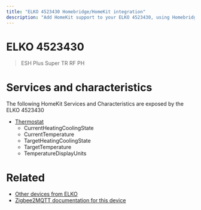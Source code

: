 ```yaml
---
title: "ELKO 4523430 Homebridge/HomeKit integration"
description: "Add HomeKit support to your ELKO 4523430, using Homebridge, Zigbee2MQTT and homebridge-z2m."
---
```

<!---
This file has been GENERATED using src/docgen/docgen.ts
DO NOT EDIT THIS FILE MANUALLY!
-->
# ELKO 4523430
> ESH Plus Super TR RF PH


# Services and characteristics
The following HomeKit Services and Characteristics are exposed by
the ELKO 4523430

* [Thermostat](../../climate.md)
  * CurrentHeatingCoolingState
  * CurrentTemperature
  * TargetHeatingCoolingState
  * TargetTemperature
  * TemperatureDisplayUnits


# Related
* [Other devices from ELKO](../index.md#elko)
* [Zigbee2MQTT documentation for this device](https://www.zigbee2mqtt.io/devices/4523430.html)
